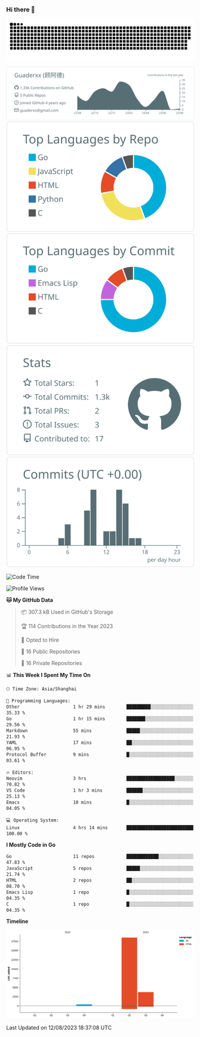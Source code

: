 ### Hi there 👋

<picture>
  <source media="(prefers-color-scheme: dark)" srcset="https://raw.githubusercontent.com/Guaderxx/Guaderxx/output/github-snake-dark.svg">
  <source media="(prefers-color-scheme: light)" srcset="https://raw.githubusercontent.com/Guaderxx/Guaderxx/output/github-snake.svg">
  <img alt="github-snake" src="https://raw.githubusercontent.com/Guaderxx/Guaderxx/output/github-snake.svg">
</picture>

<div align="center">


![](https://raw.githubusercontent.com/Guaderxx/Guaderxx/main/profile-summary-card-output/default/0-profile-details.svg)
![](https://raw.githubusercontent.com/Guaderxx/Guaderxx/main/profile-summary-card-output/default/1-repos-per-language.svg)
![](https://raw.githubusercontent.com/Guaderxx/Guaderxx/main/profile-summary-card-output/default/2-most-commit-language.svg)
![](https://raw.githubusercontent.com/Guaderxx/Guaderxx/main/profile-summary-card-output/default/3-stats.svg)
![](https://raw.githubusercontent.com/Guaderxx/Guaderxx/main/profile-summary-card-output/default/4-productive-time.svg)


</div>

<!--START_SECTION:waka-->
![Code Time](http://img.shields.io/badge/Code%20Time-171%20hrs%2033%20mins-blue)

![Profile Views](http://img.shields.io/badge/Profile%20Views-36-blue)

**🐱 My GitHub Data** 

> 📦 307.3 kB Used in GitHub's Storage 
 > 
> 🏆 114 Contributions in the Year 2023
 > 
> 💼 Opted to Hire
 > 
> 📜 16 Public Repositories 
 > 
> 🔑 16 Private Repositories 
 > 
📊 **This Week I Spent My Time On** 

```text
🕑︎ Time Zone: Asia/Shanghai

💬 Programming Languages: 
Other                    1 hr 29 mins        █████████░░░░░░░░░░░░░░░░   35.33 % 
Go                       1 hr 15 mins        ███████░░░░░░░░░░░░░░░░░░   29.56 % 
Markdown                 55 mins             █████░░░░░░░░░░░░░░░░░░░░   21.93 % 
YAML                     17 mins             ██░░░░░░░░░░░░░░░░░░░░░░░   06.95 % 
Protocol Buffer          9 mins              █░░░░░░░░░░░░░░░░░░░░░░░░   03.61 % 

🔥 Editors: 
Neovim                   3 hrs               ██████████████████░░░░░░░   70.82 % 
VS Code                  1 hr 3 mins         ██████░░░░░░░░░░░░░░░░░░░   25.13 % 
Emacs                    10 mins             █░░░░░░░░░░░░░░░░░░░░░░░░   04.05 % 

💻 Operating System: 
Linux                    4 hrs 14 mins       █████████████████████████   100.00 % 
```

**I Mostly Code in Go** 

```text
Go                       11 repos            ████████████░░░░░░░░░░░░░   47.83 % 
JavaScript               5 repos             █████░░░░░░░░░░░░░░░░░░░░   21.74 % 
HTML                     2 repos             ██░░░░░░░░░░░░░░░░░░░░░░░   08.70 % 
Emacs Lisp               1 repo              █░░░░░░░░░░░░░░░░░░░░░░░░   04.35 % 
C                        1 repo              █░░░░░░░░░░░░░░░░░░░░░░░░   04.35 % 
```



**Timeline**

![Lines of Code chart](https://raw.githubusercontent.com/Guaderxx/Guaderxx/main/assets/bar_graph.png)


 Last Updated on 12/08/2023 18:37:08 UTC
<!--END_SECTION:waka-->
